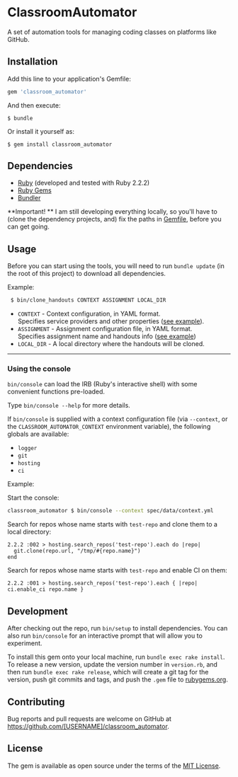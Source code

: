 # ClassroomAutomator

A set of automation tools for managing coding classes on platforms like GitHub.

## Installation

Add this line to your application's Gemfile:

```ruby
gem 'classroom_automator'
```

And then execute:

    $ bundle

Or install it yourself as:

    $ gem install classroom_automator

## Dependencies

 * [Ruby](https://www.ruby-lang.org/en/downloads/) (developed and tested with Ruby 2.2.2)
 * [Ruby Gems](https://rubygems.org/pages/download)
 * [Bundler](http://bundler.io/)


**Important! ** I am still developing everything locally, so you'll have to (clone the dependency projects, and) fix the paths in [Gemfile](Gemfile), before you can get going.



## Usage

Before you can start using the tools, you will need to run `bundle update` (in the root of this project) to download all dependencies.



Example:

```sh
 $ bin/clone_handouts CONTEXT ASSIGNMENT LOCAL_DIR
```

 * `CONTEXT` - Context configuration, in YAML format.       
   Specifies service providers and other properties ([see example](spec/data/context.yml)).
 * `ASSIGNMENT` - Assignment configuration file, in YAML format.       
   Specifies assignment name and handouts info ([see example](spec/data/assignment-conf-04.yml))
 * `LOCAL_DIR` - A local directory where the handouts will be cloned.


----

### Using the console

`bin/console` can load the IRB (Ruby's interactive shell) with some convenient functions pre-loaded.

Type `bin/console --help` for more details.

If `bin/console` is supplied with a context configuration file (via `--context`, or the `CLASSROOM_AUTOMATOR_CONTEXT` environment variable), the following globals are available:

 * `logger`
 * `git`
 * `hosting`
 * `ci`


Example:

Start the console:

```sh
classroom_automator $ bin/console --context spec/data/context.yml
```

Search for repos whose name starts with `test-repo` and clone them to a local directory:

```
2.2.2 :002 > hosting.search_repos('test-repo').each do |repo|
  git.clone(repo.url, "/tmp/#{repo.name}")
end
```

Search for repos whose name starts with `test-repo` and enable CI on them:

```
2.2.2 :001 > hosting.search_repos('test-repo').each { |repo| ci.enable_ci repo.name }
```

## Development

After checking out the repo, run `bin/setup` to install dependencies. You can also run `bin/console` for an interactive prompt that will allow you to experiment.

To install this gem onto your local machine, run `bundle exec rake install`. To release a new version, update the version number in `version.rb`, and then run `bundle exec rake release`, which will create a git tag for the version, push git commits and tags, and push the `.gem` file to [rubygems.org](https://rubygems.org).

## Contributing

Bug reports and pull requests are welcome on GitHub at https://github.com/[USERNAME]/classroom_automator.


## License

The gem is available as open source under the terms of the [MIT License](http://opensource.org/licenses/MIT).
